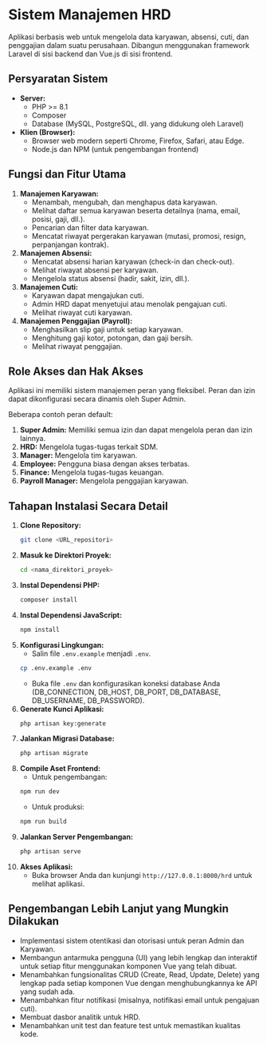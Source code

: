 # Sistem Manajemen HRD

Aplikasi berbasis web untuk mengelola data karyawan, absensi, cuti, dan penggajian dalam suatu perusahaan. Dibangun menggunakan framework Laravel di sisi backend dan Vue.js di sisi frontend.

## Persyaratan Sistem

*   **Server:**
    *   PHP >= 8.1
    *   Composer
    *   Database (MySQL, PostgreSQL, dll. yang didukung oleh Laravel)
*   **Klien (Browser):**
    *   Browser web modern seperti Chrome, Firefox, Safari, atau Edge.
    *   Node.js dan NPM (untuk pengembangan frontend)

## Fungsi dan Fitur Utama

1.  **Manajemen Karyawan:**
    *   Menambah, mengubah, dan menghapus data karyawan.
    *   Melihat daftar semua karyawan beserta detailnya (nama, email, posisi, gaji, dll.).
    *   Pencarian dan filter data karyawan.
    *   Mencatat riwayat pergerakan karyawan (mutasi, promosi, resign, perpanjangan kontrak).
2.  **Manajemen Absensi:**
    *   Mencatat absensi harian karyawan (check-in dan check-out).
    *   Melihat riwayat absensi per karyawan.
    *   Mengelola status absensi (hadir, sakit, izin, dll.).
3.  **Manajemen Cuti:**
    *   Karyawan dapat mengajukan cuti.
    *   Admin HRD dapat menyetujui atau menolak pengajuan cuti.
    *   Melihat riwayat cuti karyawan.
4.  **Manajemen Penggajian (Payroll):**
    *   Menghasilkan slip gaji untuk setiap karyawan.
    *   Menghitung gaji kotor, potongan, dan gaji bersih.
    *   Melihat riwayat penggajian.

## Role Akses dan Hak Akses

Aplikasi ini memiliki sistem manajemen peran yang fleksibel. Peran dan izin dapat dikonfigurasi secara dinamis oleh Super Admin.

Beberapa contoh peran default:
1.  **Super Admin:** Memiliki semua izin dan dapat mengelola peran dan izin lainnya.
2.  **HRD:** Mengelola tugas-tugas terkait SDM.
3.  **Manager:** Mengelola tim karyawan.
4.  **Employee:** Pengguna biasa dengan akses terbatas.
5.  **Finance:** Mengelola tugas-tugas keuangan.
6.  **Payroll Manager:** Mengelola penggajian karyawan.

## Tahapan Instalasi Secara Detail

1.  **Clone Repository:**
    ```bash
    git clone <URL_repositori>
    ```
2.  **Masuk ke Direktori Proyek:**
    ```bash
    cd <nama_direktori_proyek>
    ```
3.  **Instal Dependensi PHP:**
    ```bash
    composer install
    ```
4.  **Instal Dependensi JavaScript:**
    ```bash
    npm install
    ```
5.  **Konfigurasi Lingkungan:**
    *   Salin file `.env.example` menjadi `.env`.
      ```bash
      cp .env.example .env
      ```
    *   Buka file `.env` dan konfigurasikan koneksi database Anda (DB_CONNECTION, DB_HOST, DB_PORT, DB_DATABASE, DB_USERNAME, DB_PASSWORD).
6.  **Generate Kunci Aplikasi:**
    ```bash
    php artisan key:generate
    ```
7.  **Jalankan Migrasi Database:**
    ```bash
    php artisan migrate
    ```
8.  **Compile Aset Frontend:**
    *   Untuk pengembangan:
      ```bash
      npm run dev
      ```
    *   Untuk produksi:
      ```bash
      npm run build
      ```
9.  **Jalankan Server Pengembangan:**
    ```bash
    php artisan serve
    ```
10. **Akses Aplikasi:**
    *   Buka browser Anda dan kunjungi `http://127.0.0.1:8000/hrd` untuk melihat aplikasi.

## Pengembangan Lebih Lanjut yang Mungkin Dilakukan

*   Implementasi sistem otentikasi dan otorisasi untuk peran Admin dan Karyawan.
*   Membangun antarmuka pengguna (UI) yang lebih lengkap dan interaktif untuk setiap fitur menggunakan komponen Vue yang telah dibuat.
*   Menambahkan fungsionalitas CRUD (Create, Read, Update, Delete) yang lengkap pada setiap komponen Vue dengan menghubungkannya ke API yang sudah ada.
*   Menambahkan fitur notifikasi (misalnya, notifikasi email untuk pengajuan cuti).
*   Membuat dasbor analitik untuk HRD.
*   Menambahkan unit test dan feature test untuk memastikan kualitas kode.
